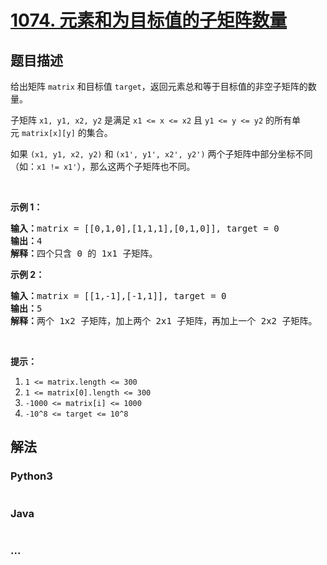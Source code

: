 # [1074. 元素和为目标值的子矩阵数量](https://leetcode-cn.com/problems/number-of-submatrices-that-sum-to-target)

## 题目描述
<!-- 这里写题目描述 -->
<p>给出矩阵&nbsp;<code>matrix</code>&nbsp;和目标值&nbsp;<code>target</code>，返回元素总和等于目标值的非空子矩阵的数量。</p>

<p>子矩阵&nbsp;<code>x1, y1, x2, y2</code>&nbsp;是满足 <code>x1 &lt;= x &lt;= x2</code>&nbsp;且&nbsp;<code>y1 &lt;= y &lt;= y2</code>&nbsp;的所有单元&nbsp;<code>matrix[x][y]</code>&nbsp;的集合。</p>

<p>如果&nbsp;<code>(x1, y1, x2, y2)</code> 和&nbsp;<code>(x1&#39;, y1&#39;, x2&#39;, y2&#39;)</code>&nbsp;两个子矩阵中部分坐标不同（如：<code>x1 != x1&#39;</code>），那么这两个子矩阵也不同。</p>

<p>&nbsp;</p>

<p><strong>示例 1：</strong></p>

<pre><strong>输入：</strong>matrix = [[0,1,0],[1,1,1],[0,1,0]], target = 0
<strong>输出：</strong>4
<strong>解释：</strong>四个只含 0 的 1x1 子矩阵。
</pre>

<p><strong>示例 2：</strong></p>

<pre><strong>输入：</strong>matrix = [[1,-1],[-1,1]], target = 0
<strong>输出：</strong>5
<strong>解释：</strong>两个 1x2 子矩阵，加上两个 2x1 子矩阵，再加上一个 2x2 子矩阵。
</pre>

<p>&nbsp;</p>

<p><strong><strong>提示：</strong></strong></p>

<ol>
	<li><code>1 &lt;= matrix.length &lt;= 300</code></li>
	<li><code>1 &lt;= matrix[0].length &lt;= 300</code></li>
	<li><code>-1000 &lt;= matrix[i] &lt;= 1000</code></li>
	<li><code>-10^8 &lt;= target &lt;= 10^8</code></li>
</ol>



## 解法
<!-- 这里可写通用的实现逻辑 -->


### Python3
<!-- 这里可写当前语言的特殊实现逻辑 -->

```python

```

### Java
<!-- 这里可写当前语言的特殊实现逻辑 -->

```java

```

### ...
```

```
